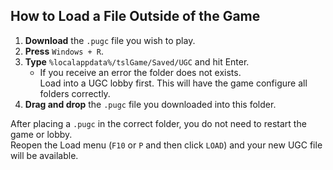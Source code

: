 ## How to Load a File Outside of the Game
1. **Download** the `.pugc` file you wish to play.
2. **Press** `Windows + R`.
3. **Type** `%localappdata%/tslGame/Saved/UGC` and hit Enter.
   - If you receive an error the folder does not exists.  
   Load into a UGC lobby first. This will have the game configure all folders correctly.
1. **Drag and drop** the `.pugc` file you downloaded into this folder.

After placing a `.pugc` in the correct folder, you do not need to restart the game or lobby.  
Reopen the Load menu (`F10` or `P` and then click `LOAD`) and your new UGC file will be available.
